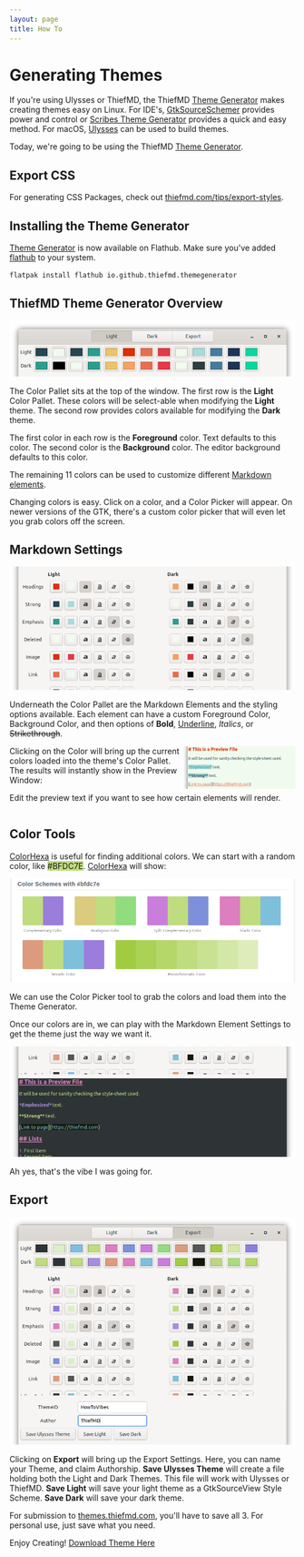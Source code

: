 ```yaml
---
layout: page
title: How To
---
```


# Generating Themes

If you're using Ulysses or ThiefMD, the ThiefMD [Theme Generator](https://flathub.org/apps/details/io.github.thiefmd.themegenerator) makes creating themes easy on Linux. For IDE's, [GtkSourceSchemer](https://github.com/jonocodes/GtkSourceSchemer) provides power and control or [Scribes Theme Generator](http://scribes.sourceforge.net/themegenerator.php) provides a quick and easy method. For macOS, [Ulysses](https://ulysses.app/styles) can be used to build themes.

Today, we're going to be using the ThiefMD [Theme Generator](https://flathub.org/apps/details/io.github.thiefmd.themegenerator).

## Export CSS

For generating CSS Packages, check out [thiefmd.com/tips/export-styles](https://thiefmd.com/tips/export-styles).

## Installing the Theme Generator

[Theme Generator](https://flathub.org/apps/details/io.github.thiefmd.themegenerator) is now available on Flathub. Make sure you've added [flathub](https://flatpak.org/setup) to your system.

```bash
flatpak install flathub io.github.thiefmd.themegenerator
```

## ThiefMD Theme Generator Overview

![](/images/pallet.png)

The Color Pallet sits at the top of the window. The first row is the **Light** Color Pallet. These colors will be select-able when modifying the **Light** theme. The second row provides colors available for modifying the **Dark** theme.

The first color in each row is the **Foreground** color. Text defaults to this color.  The second color is the **Background** color. The editor background defaults to this color.

The remaining 11 colors can be used to customize different [Markdown elements](https://daringfireball.net/projects/markdown).

Changing colors is easy. Click on a color, and a Color Picker will appear. On newer versions of the GTK, there's a custom color picker that will even let you grab colors off the screen.

## Markdown Settings

![](/images/attributes.png)

Underneath the Color Pallet are the Markdown Elements and the styling options available. Each element can have a custom Foreground Color, Background Color, and then options of **Bold**, <u>Underline</u>, *Italics*, or ~~Strikethrough~~.

<div style="float: right; width: 40%"><img src="/images/preview.png" /></div> Clicking on the Color will bring up the current colors loaded into the theme's Color Pallet. The results will instantly show in the Preview Window:

Edit the preview text if you want to see how certain elements will render.

<div style="clear: both"></div>

## Color Tools

[ColorHexa](https://www.colorhexa.com) is useful for finding additional colors. We can start with a random color, like <span style="background: #BFDC7E;">#BFDC7E</span>. [ColorHexa](https://www.colorhexa.com/BFDC7E) will show:

![](/images/colorpallet.png)

We can use the Color Picker tool to grab the colors and load them into the Theme Generator.

Once our colors are in, we can play with the Markdown Element Settings to get the theme just the way we want it.

![](/images/current-vibe.png)

Ah yes, that's the vibe I was going for.

## Export

![](/images/export.png)

Clicking on **Export** will bring up the Export Settings. Here, you can name your Theme, and claim Authorship. **Save Ulysses Theme** will create a file holding both the Light and Dark Themes. This file will work with Ulysses or ThiefMD. **Save Light** will save your light theme as a GtkSourceView Style Scheme. **Save Dark** will save your dark theme.

For submission to [themes.thiefmd.com](https://github.com/ThiefMD/themes#themes), you'll have to save all 3. For personal use, just save what you need.

Enjoy Creating! [Download Theme Here](/2020/10/02/howtovibes.html)
